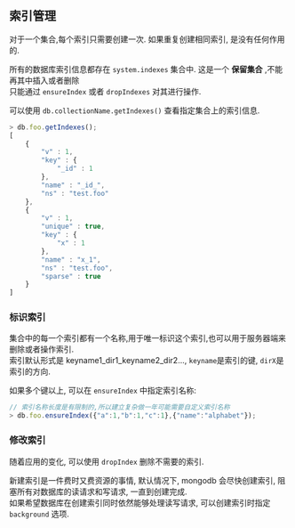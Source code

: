 ## 索引管理

对于一个集合,每个索引只需要创建一次. 如果重复创建相同索引, 是没有任何作用的.  

所有的数据库索引信息都存在 `system.indexes` 集合中. 这是一个 __保留集合__ ,不能再其中插入或者删除  
只能通过 `ensureIndex` 或者 `dropIndexes` 对其进行操作.  

可以使用 `db.collectionName.getIndexes()` 查看指定集合上的索引信息.  

```js
> db.foo.getIndexes();
[
	{
		"v" : 1,
		"key" : {
			"_id" : 1
		},
		"name" : "_id_",
		"ns" : "test.foo"
	},
	{
		"v" : 1,
		"unique" : true,
		"key" : {
			"x" : 1
		},
		"name" : "x_1",
		"ns" : "test.foo",
		"sparse" : true
	}
]
```


### 标识索引

集合中的每一个索引都有一个名称,用于唯一标识这个索引,也可以用于服务器端来删除或者操作索引.  
索引默认形式是 keyname1_dir1_keyname2_dir2..., `keyname`是索引的键, `dirX`是索引的方向.  

如果多个键以上, 可以在 `ensureIndex` 中指定索引名称:  

```js
// 索引名称长度是有限制的,所以建立复杂做一年可能需要自定义索引名称
> db.foo.ensureIndex({"a":1,"b":1,"c":1},{"name":"alphabet"});
```

### 修改索引

随着应用的变化, 可以使用 `dropIndex` 删除不需要的索引.  

新建索引是一件费时又费资源的事情, 默认情况下, mongodb 会尽快创建索引, 阻塞所有对数据库的读请求和写请求,
一直到创建完成.  
如果希望数据库在创建索引同时依然能够处理读写请求, 可以创建索引时指定 `background` 选项.
